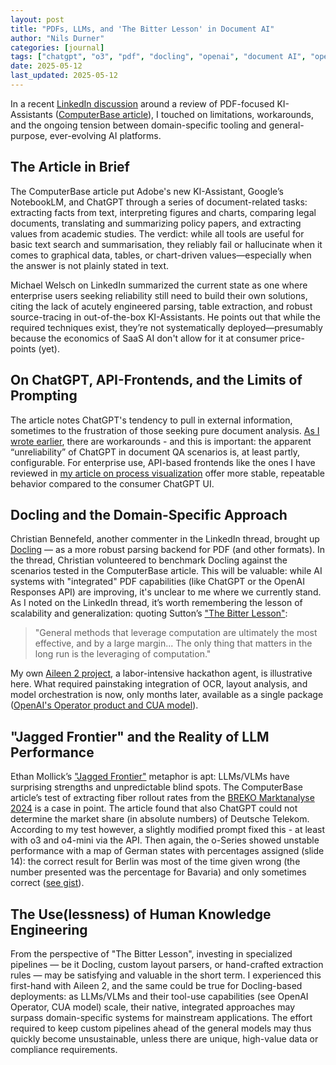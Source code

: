 ```yaml
---
layout: post
title: "PDFs, LLMs, and 'The Bitter Lesson' in Document AI"
author: "Nils Durner"
categories: [journal]
tags: ["chatgpt", "o3", "pdf", "docling", "openai", "document AI", "operator"]
date: 2025-05-12
last_updated: 2025-05-12
---
```


In a recent [LinkedIn discussion](https://www.linkedin.com/feed/update/urn:li:activity:7326127846207217664?commentUrn=urn%3Ali%3Acomment%3A%28activity%3A7326127846207217664%2C7326330982683340800%29&dashCommentUrn=urn%3Ali%3Afsd_comment%3A%287326330982683340800%2Curn%3Ali%3Aactivity%3A7326127846207217664%29) around a review of PDF-focused KI-Assistants ([ComputerBase article](https://www.computerbase.de/artikel/apps/pdfs-ki-auswerten-adobe-assistent-notebooklm-chatgpt.92276/)), I touched on limitations, workarounds, and the ongoing tension between domain-specific tooling and general-purpose, ever-evolving AI platforms.

## The Article in Brief

The ComputerBase article put Adobe's new KI-Assistant, Google’s NotebookLM, and ChatGPT through a series of document-related tasks: extracting facts from text, interpreting figures and charts, comparing legal documents, translating and summarizing policy papers, and extracting values from academic studies. The verdict: while all tools are useful for basic text search and summarisation, they reliably fail or hallucinate when it comes to graphical data, tables, or chart-driven values—especially when the answer is not plainly stated in text.

Michael Welsch on LinkedIn summarized the current state as one where enterprise users seeking reliability still need to build their own solutions, citing the lack of acutely engineered parsing, table extraction, and robust source-tracing in out-of-the-box KI-Assistants. He points out that while the required techniques exist, they’re not systematically deployed—presumably because the economics of SaaS AI don't allow for it at consumer price-points (yet).

## On ChatGPT, API-Frontends, and the Limits of Prompting

The article notes ChatGPT's tendency to pull in external information, sometimes to the frustration of those seeking pure document analysis. [As I wrote earlier](chatgpt-copilot-search), there are workarounds - and this is important: the apparent “unreliability” of ChatGPT in document QA scenarios is, at least partly, configurable. For enterprise use, API-based frontends like the ones I have reviewed in [my article on process visualization](ai-assisted-process-visualiaztion-collaboration) offer more stable, repeatable behavior compared to the consumer ChatGPT UI.

## Docling and the Domain-Specific Approach

Christian Bennefeld, another commenter in the LinkedIn thread, brought up [Docling](markitdown-docling-document-parsing) — as a more robust parsing backend for PDF (and other formats). In the thread, Christian volunteered to benchmark Docling against the scenarios tested in the ComputerBase article. This will be valuable: while AI systems with "integrated" PDF capabilities (like ChatGPT or the OpenAI Responses API) are improving, it's unclear to me where we currently stand. As I noted on the LinkedIn thread, it’s worth remembering the lesson of scalability and generalization: quoting Sutton’s ["The Bitter Lesson"](http://www.incompleteideas.net/IncIdeas/BitterLesson.html):

> "General methods that leverage computation are ultimately the most effective, and by a large margin... The only thing that matters in the long run is the leveraging of computation."

My own [Aileen 2 project](aileen), a labor-intensive hackathon agent, is illustrative here. What required painstaking integration of OCR, layout analysis, and model orchestration is now, only months later, available as a single package ([OpenAI's Operator product and CUA model](opernai-computer-use)).

## "Jagged Frontier" and the Reality of LLM Performance

Ethan Mollick’s ["Jagged Frontier"](https://www.oneusefulthing.org/p/centaurs-and-cyborgs-on-the-jagged) metaphor is apt: LLMs/VLMs have surprising strengths and unpredictable blind spots. The ComputerBase article’s test of extracting fiber rollout rates from the [BREKO Marktanalyse 2024](https://brekoverband.de/wp-content/uploads/2025/03/breko_marktanalyse_2024.pdf) is a case in point. The article found that also ChatGPT could not determine the market share (in absolute numbers) of Deutsche Telekom. According to my test however, a slightly modified prompt fixed this - at least with o3 and o4-mini via the API. Then again, the o-Series showed unstable performance with a map of German states with percentages assigned (slide 14): the correct result for Berlin was most of the time given wrong (the number presented was the percentage for Bavaria) and only sometimes correct ([see gist](https://gist.github.com/ndurner/7661f2df5d807e48a6b6ef6eb9e0bdad)).

## The Use(lessness) of Human Knowledge Engineering

From the perspective of "The Bitter Lesson", investing in specialized pipelines — be it Docling, custom layout parsers, or hand-crafted extraction rules — may be satisfying and valuable in the short term. I experienced this first-hand with Aileen 2, and the same could be true for Docling-based deployments: as LLMs/VLMs and their tool-use capabilities (see OpenAI Operator, CUA model) scale, their native, integrated approaches may surpass domain-specific systems for mainstream applications. The effort required to keep custom pipelines ahead of the general models may thus quickly become unsustainable, unless there are unique, high-value data or compliance requirements.
